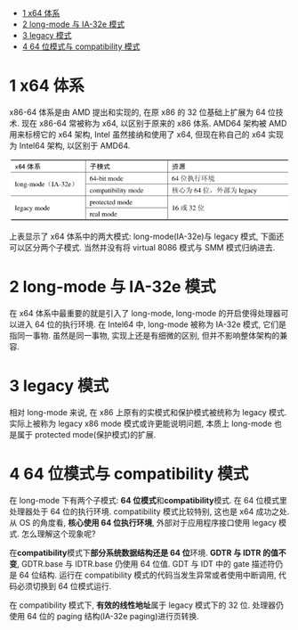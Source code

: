 
<!-- @import "[TOC]" {cmd="toc" depthFrom=1 depthTo=6 orderedList=false} -->

<!-- code_chunk_output -->

- [1 x64 体系](#1-x64-体系)
- [2 long\-mode 与 IA\-32e 模式](#2-long-mode-与-ia-32e-模式)
- [3 legacy 模式](#3-legacy-模式)
- [4 64 位模式与 compatibility 模式](#4-64-位模式与-compatibility-模式)

<!-- /code_chunk_output -->

# 1 x64 体系

x86\-64 体系是由 AMD 提出和实现的, 在原 x86 的 32 位基础上扩展为 64 位技术. 现在 x86\-64 常被称为 x64, 以区别于原来的 x86 体系. AMD64 架构被 AMD 用来标榜它的 x64 架构, Intel 虽然接纳和使用了 x64, 但现在称自己的 x64 实现为 Intel64 架构, 以区别于 AMD64.

![config](./images/1.png)

上表显示了 x64 体系中的两大模式: long\-mode(IA\-32e)与 legacy 模式, 下面还可以区分两个子模式. 当然并没有将 virtual 8086 模式与 SMM 模式归纳进去.

# 2 long\-mode 与 IA\-32e 模式

在 x64 体系中最重要的就是引入了 long\-mode, long-mode 的开启使得处理器可以进入 64 位的执行环境. 在 Intel64 中, long-mode 被称为 IA-32e 模式, 它们是指同一事物. 虽然是同一事物, 实现上还是有细微的区别, 但并不影响整体架构的兼容.

# 3 legacy 模式

相对 long\-mode 来说, 在 x86 上原有的实模式和保护模式被统称为 legacy 模式. 实际上被称为 legacy x86 mode 模式或许更能说明问题, 本质上 long-mode 也是属于 protected mode(保护模式)的扩展.

# 4 64 位模式与 compatibility 模式

在 long\-mode 下有两个子模式: **64 位模式**和**compatibility**模式. 在 64 位模式里处理器处于 64 位的执行环境. compatibility 模式比较特别, 这也是 x64 成功之处. 从 OS 的角度看, **核心使用 64 位执行环境**, 外部对于应用程序接口使用 legacy 模式. 怎么理解这个现象呢?

在**compatibility**模式下**部分系统数据结构还是 64 位**环境. **GDTR 与 IDTR 的值不变**, GDTR.base 与 IDTR.base 仍使用 64 位值. GDT 与 IDT 中的 gate 描述符仍是 64 位结构. 运行在 compatibility 模式的代码当发生异常或者使用中断调用, 代码必须切换到 64 位模式运行.

在 compatibility 模式下, **有效的线性地址**属于 legacy 模式下的 32 位. 处理器仍使用 64 位的 paging 结构(IA\-32e paging)进行页转换.